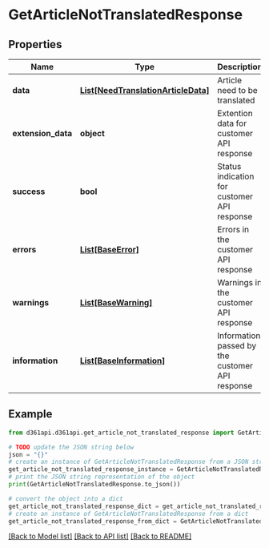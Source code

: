 # GetArticleNotTranslatedResponse


## Properties

Name | Type | Description | Notes
------------ | ------------- | ------------- | -------------
**data** | [**List[NeedTranslationArticleData]**](NeedTranslationArticleData.md) | Article need to be translated | [optional] 
**extension_data** | **object** | Extention data for customer API response | [optional] 
**success** | **bool** | Status indication for customer API response | [optional] 
**errors** | [**List[BaseError]**](BaseError.md) | Errors in the customer API response | [optional] 
**warnings** | [**List[BaseWarning]**](BaseWarning.md) | Warnings in the customer API response | [optional] 
**information** | [**List[BaseInformation]**](BaseInformation.md) | Information passed by the customer API response | [optional] 

## Example

```python
from d361api.d361api.get_article_not_translated_response import GetArticleNotTranslatedResponse

# TODO update the JSON string below
json = "{}"
# create an instance of GetArticleNotTranslatedResponse from a JSON string
get_article_not_translated_response_instance = GetArticleNotTranslatedResponse.from_json(json)
# print the JSON string representation of the object
print(GetArticleNotTranslatedResponse.to_json())

# convert the object into a dict
get_article_not_translated_response_dict = get_article_not_translated_response_instance.to_dict()
# create an instance of GetArticleNotTranslatedResponse from a dict
get_article_not_translated_response_from_dict = GetArticleNotTranslatedResponse.from_dict(get_article_not_translated_response_dict)
```
[[Back to Model list]](../README.md#documentation-for-models) [[Back to API list]](../README.md#documentation-for-api-endpoints) [[Back to README]](../README.md)


